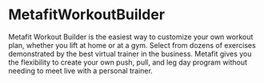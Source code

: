# MetafitWorkoutBuilder
Metafit Workout Builder is the easiest way to customize your own workout plan, whether you lift at home or at a gym. Select from dozens of exercises demonstrated by the best virtual trainer in the business. Metafit gives you the flexibility to create your own push, pull, and leg day program without needing to meet live with a personal trainer.
